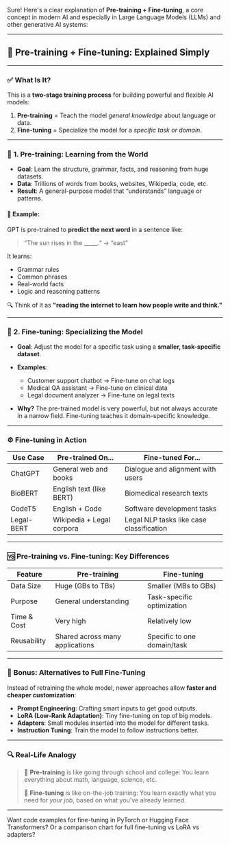 Sure! Here's a clear explanation of **Pre-training + Fine-tuning**, a core concept in modern AI and especially in Large Language Models (LLMs) and other generative AI systems:

---

## 🔄 **Pre-training + Fine-tuning: Explained Simply**

---

### ✅ **What Is It?**

This is a **two-stage training process** for building powerful and flexible AI models:

1. **Pre-training** = Teach the model *general knowledge* about language or data.
2. **Fine-tuning** = Specialize the model for a *specific task or domain*.

---

### 🧠 **1. Pre-training: Learning from the World**

- **Goal**: Learn the structure, grammar, facts, and reasoning from huge datasets.
- **Data**: Trillions of words from books, websites, Wikipedia, code, etc.
- **Result**: A general-purpose model that “understands” language or patterns.

#### 🧪 Example:
GPT is pre-trained to **predict the next word** in a sentence like:
> “The sun rises in the _____.” → “east”

It learns:
- Grammar rules
- Common phrases
- Real-world facts
- Logic and reasoning patterns

🔍 Think of it as **"reading the internet to learn how people write and think."**

---

### 🔧 **2. Fine-tuning: Specializing the Model**

- **Goal**: Adjust the model for a specific task using a **smaller, task-specific dataset**.
- **Examples**:
  - Customer support chatbot → Fine-tune on chat logs
  - Medical QA assistant → Fine-tune on clinical data
  - Legal document analyzer → Fine-tune on legal texts

- **Why?**
  The pre-trained model is very powerful, but not always accurate in a narrow field. Fine-tuning teaches it domain-specific knowledge.

---

### ⚙️ **Fine-tuning in Action**

| Use Case            | Pre-trained On...                    | Fine-tuned For...                      |
|---------------------|--------------------------------------|----------------------------------------|
| ChatGPT             | General web and books                | Dialogue and alignment with users      |
| BioBERT             | English text (like BERT)             | Biomedical research texts              |
| CodeT5              | English + Code                       | Software development tasks             |
| Legal-BERT          | Wikipedia + Legal corpora            | Legal NLP tasks like case classification |

---

### 🆚 **Pre-training vs. Fine-tuning: Key Differences**

| Feature             | Pre-training                        | Fine-tuning                         |
|---------------------|--------------------------------------|--------------------------------------|
| Data Size           | Huge (GBs to TBs)                    | Smaller (MBs to GBs)                 |
| Purpose             | General understanding                | Task-specific optimization           |
| Time & Cost         | Very high                            | Relatively low                      |
| Reusability         | Shared across many applications      | Specific to one domain/task          |

---

### 📌 **Bonus: Alternatives to Full Fine-Tuning**

Instead of retraining the whole model, newer approaches allow **faster and cheaper customization**:

- **Prompt Engineering**: Crafting smart inputs to get good outputs.
- **LoRA (Low-Rank Adaptation)**: Tiny fine-tuning on top of big models.
- **Adapters**: Small modules inserted into the model for different tasks.
- **Instruction Tuning**: Train the model to follow instructions better.

---

### 🔍 Real-Life Analogy

> 🧠 **Pre-training** is like going through school and college: You learn everything about math, language, science, etc.
>
> 💼 **Fine-tuning** is like on-the-job training: You learn exactly what you need for *your job*, based on what you've already learned.

---

Want code examples for fine-tuning in PyTorch or Hugging Face Transformers? Or a comparison chart for full fine-tuning vs LoRA vs adapters?
